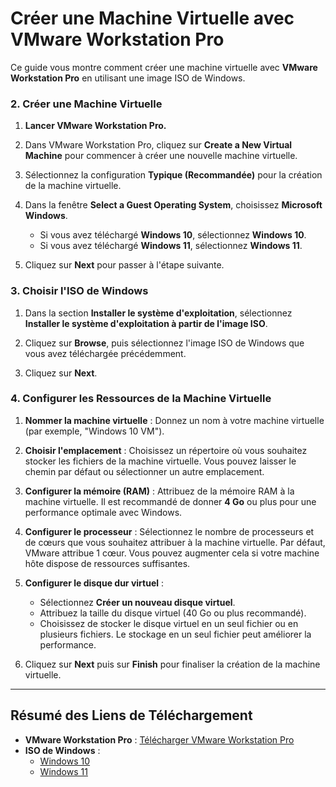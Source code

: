 # Créer une Machine Virtuelle avec VMware Workstation Pro

Ce guide vous montre comment créer une machine virtuelle avec **VMware Workstation Pro** en utilisant une image ISO de Windows.

### 2. Créer une Machine Virtuelle

1. **Lancer VMware Workstation Pro.**

2. Dans VMware Workstation Pro, cliquez sur **Create a New Virtual Machine** pour commencer à créer une nouvelle machine virtuelle.

3. Sélectionnez la configuration **Typique (Recommandée)** pour la création de la machine virtuelle.

4. Dans la fenêtre **Select a Guest Operating System**, choisissez **Microsoft Windows**.

   - Si vous avez téléchargé **Windows 10**, sélectionnez **Windows 10**.
   - Si vous avez téléchargé **Windows 11**, sélectionnez **Windows 11**.

5. Cliquez sur **Next** pour passer à l'étape suivante.

### 3. Choisir l'ISO de Windows

1. Dans la section **Installer le système d'exploitation**, sélectionnez **Installer le système d'exploitation à partir de l'image ISO**.

2. Cliquez sur **Browse**, puis sélectionnez l'image ISO de Windows que vous avez téléchargée précédemment.

3. Cliquez sur **Next**.

### 4. Configurer les Ressources de la Machine Virtuelle

1. **Nommer la machine virtuelle** : Donnez un nom à votre machine virtuelle (par exemple, "Windows 10 VM").

2. **Choisir l'emplacement** : Choisissez un répertoire où vous souhaitez stocker les fichiers de la machine virtuelle. Vous pouvez laisser le chemin par défaut ou sélectionner un autre emplacement.

3. **Configurer la mémoire (RAM)** : Attribuez de la mémoire RAM à la machine virtuelle. Il est recommandé de donner **4 Go** ou plus pour une performance optimale avec Windows.

4. **Configurer le processeur** : Sélectionnez le nombre de processeurs et de cœurs que vous souhaitez attribuer à la machine virtuelle. Par défaut, VMware attribue 1 cœur. Vous pouvez augmenter cela si votre machine hôte dispose de ressources suffisantes.

5. **Configurer le disque dur virtuel** : 

   - Sélectionnez **Créer un nouveau disque virtuel**.
   - Attribuez la taille du disque virtuel (40 Go ou plus recommandé).
   - Choisissez de stocker le disque virtuel en un seul fichier ou en plusieurs fichiers. Le stockage en un seul fichier peut améliorer la performance.

6. Cliquez sur **Next** puis sur **Finish** pour finaliser la création de la machine virtuelle.

---

## Résumé des Liens de Téléchargement

- **VMware Workstation Pro** : [Télécharger VMware Workstation Pro](https://www.vmware.com/products/workstation-pro.html)
- **ISO de Windows** :
  - [Windows 10](https://www.microsoft.com/fr-fr/software-download/windows10)
  - [Windows 11](https://www.microsoft.com/fr-fr/software-download/windows11)
